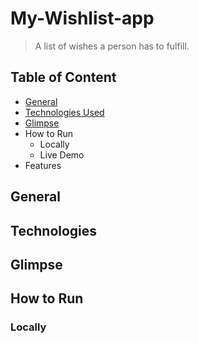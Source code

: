 # My-Wishlist-app
> A list of wishes a person has to fulfill.

## Table of Content
- [General](#general)
- [Technologies Used](#technologiesused)
- [Glimpse](#glimpse)
- How to Run
  - Locally
  - Live Demo
- Features

## General


## Technologies

## Glimpse 

## How to Run
### Locally
